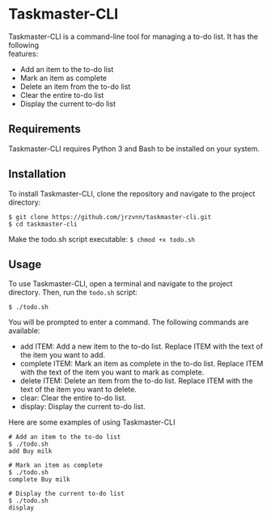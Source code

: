 # Taskmaster-CLI
Taskmaster-CLI is a command-line tool for managing a to-do list. It has the following <br>features:
* Add an item to the to-do list
* Mark an item as complete
* Delete an item from the to-do list
* Clear the entire to-do list
* Display the current to-do list

## Requirements
Taskmaster-CLI requires Python 3 and Bash to be installed on your system.

## Installation
To install Taskmaster-CLI, clone the repository and navigate to the project directory:
```commandline
$ git clone https://github.com/jrzvnn/taskmaster-cli.git
$ cd taskmaster-cli
```
Make the todo.sh script executable:
`$ chmod +x todo.sh`

## Usage

To use Taskmaster-CLI, open a terminal and navigate to the project directory. Then, run the `todo.sh` script:
```commandline
$ ./todo.sh
```
You will be prompted to enter a command. The following commands are available:

* add ITEM: Add a new item to the to-do list. Replace ITEM with the text of the item you want to add.
* complete ITEM: Mark an item as complete in the to-do list. Replace ITEM with the text of the item you want to mark as complete.
* delete ITEM: Delete an item from the to-do list. Replace ITEM with the text of the item you want to delete.
* clear: Clear the entire to-do list.
* display: Display the current to-do list.

Here are some examples of using Taskmaster-CLI
```commandline
# Add an item to the to-do list
$ ./todo.sh
add Buy milk

# Mark an item as complete
$ ./todo.sh
complete Buy milk

# Display the current to-do list
$ ./todo.sh
display

```